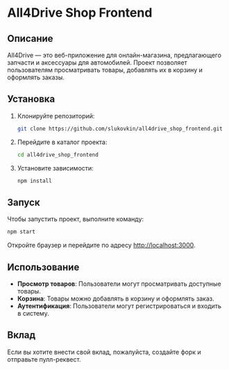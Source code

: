 # All4Drive Shop Frontend

## Описание
All4Drive — это веб-приложение для онлайн-магазина, предлагающего запчасти и аксессуары для автомобилей. Проект позволяет пользователям просматривать товары, добавлять их в корзину и оформлять заказы.

## Установка

1. Клонируйте репозиторий:
   ```bash
   git clone https://github.com/slukovkin/all4drive_shop_frontend.git
   ```

2. Перейдите в каталог проекта:
   ```bash
   cd all4drive_shop_frontend
   ```

3. Установите зависимости:
   ```bash
   npm install
   ```

## Запуск

Чтобы запустить проект, выполните команду:
```bash
npm start
```

Откройте браузер и перейдите по адресу [http://localhost:3000](http://localhost:4200).

## Использование

- **Просмотр товаров**: Пользователи могут просматривать доступные товары.
- **Корзина**: Товары можно добавлять в корзину и оформлять заказ.
- **Аутентификация**: Пользователи могут регистрироваться и входить в систему.

## Вклад

Если вы хотите внести свой вклад, пожалуйста, создайте форк и отправьте пулл-реквест.
